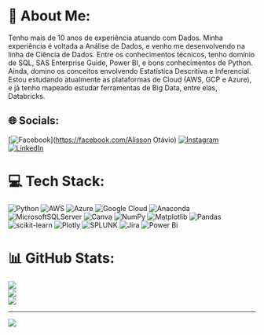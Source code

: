 # 💫 About Me:
Tenho mais de 10 anos de experiência atuando com Dados. Minha experiência é voltada a Análise de Dados, e venho me desenvolvendo na linha de Ciência de Dados. Entre os conhecimentos técnicos, tenho domínio de SQL, SAS Enterprise Guide, Power BI, e bons conhecimentos de Python. Ainda, domino os conceitos envolvendo Estatística Descritiva e Inferencial. Estou estudando atualmente as plataformas de Cloud (AWS, GCP e Azure), e já tenho mapeado estudar ferramentas de Big Data, entre elas, Databricks.


## 🌐 Socials:
[![Facebook](https://img.shields.io/badge/Facebook-%231877F2.svg?logo=Facebook&logoColor=white)](https://facebook.com/Alisson Otávio) [![Instagram](https://img.shields.io/badge/Instagram-%23E4405F.svg?logo=Instagram&logoColor=white)](https://instagram.com/alissonotavioudi) [![LinkedIn](https://img.shields.io/badge/LinkedIn-%230077B5.svg?logo=linkedin&logoColor=white)](https://linkedin.com/in/alissonotavio) 

# 💻 Tech Stack:
![Python](https://img.shields.io/badge/python-3670A0?style=flat&logo=python&logoColor=ffdd54) ![AWS](https://img.shields.io/badge/AWS-%23FF9900.svg?style=flat&logo=amazon-aws&logoColor=white) ![Azure](https://img.shields.io/badge/azure-%230072C6.svg?style=flat&logo=microsoftazure&logoColor=white) ![Google Cloud](https://img.shields.io/badge/GoogleCloud-%234285F4.svg?style=flat&logo=google-cloud&logoColor=white) ![Anaconda](https://img.shields.io/badge/Anaconda-%2344A833.svg?style=flat&logo=anaconda&logoColor=white) ![MicrosoftSQLServer](https://img.shields.io/badge/Microsoft%20SQL%20Server-CC2927?style=flat&logo=microsoft%20sql%20server&logoColor=white) ![Canva](https://img.shields.io/badge/Canva-%2300C4CC.svg?style=flat&logo=Canva&logoColor=white) ![NumPy](https://img.shields.io/badge/numpy-%23013243.svg?style=flat&logo=numpy&logoColor=white) ![Matplotlib](https://img.shields.io/badge/Matplotlib-%23ffffff.svg?style=flat&logo=Matplotlib&logoColor=black) ![Pandas](https://img.shields.io/badge/pandas-%23150458.svg?style=flat&logo=pandas&logoColor=white) ![scikit-learn](https://img.shields.io/badge/scikit--learn-%23F7931E.svg?style=flat&logo=scikit-learn&logoColor=white) ![Plotly](https://img.shields.io/badge/Plotly-%233F4F75.svg?style=flat&logo=plotly&logoColor=white) ![SPLUNK](https://img.shields.io/badge/splunk-000000.svg?style=flat&logo=splunk&color=%23000000) ![Jira](https://img.shields.io/badge/jira-%230A0FFF.svg?style=flat&logo=jira&logoColor=white) ![Power Bi](https://img.shields.io/badge/power_bi-F2C811?style=flat&logo=powerbi&logoColor=black)
# 📊 GitHub Stats:
![](https://github-readme-stats.vercel.app/api?username=alissonotavioudi&theme=dark&hide_border=false&include_all_commits=false&count_private=false)<br/>
![](https://github-readme-streak-stats.herokuapp.com/?user=alissonotavioudi&theme=dark&hide_border=false)<br/>
![](https://github-readme-stats.vercel.app/api/top-langs/?username=alissonotavioudi&theme=dark&hide_border=false&include_all_commits=false&count_private=false&layout=compact)

---
[![](https://visitcount.itsvg.in/api?id=alissonotavioudi&icon=0&color=0)](https://visitcount.itsvg.in)

<!-- Proudly created with GPRM ( https://gprm.itsvg.in ) -->
